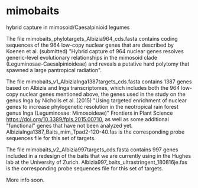# mimobaits
hybrid capture in mimosoid/Caesalpinioid legumes

The file mimobaits_phylotargets_Albizia964_cds.fasta contains coding sequences of the 964 low-copy nuclear genes that are described by Koenen et al. (submitted) "Hybrid capture of 964 nuclear genes resolves generic-level evolutionary relationships in the mimosoid clade (Leguminosae-Caesalpinioideae) and reveals a putative hard polytomy that spawned a large pantropical radiation".

The file mimobaits_v1_AlbiziaInga1387targets_cds.fasta contains 1387 genes based on Albizia and Inga transcriptomes, which includes both the 964 low-copy nuclear genes mentioned above, the genes used in the study on the genus Inga by Nicholls et al. (2015) "Using targeted enrichment of nuclear genes to increase phylogenetic resolution in the neotropical rain forest genus Inga (Leguminosae: Mimosoideae)" Frontiers in Plant Science https://doi.org/10.3389/fpls.2015.00710, as well as some additional "functional" genes that have not been analyzed yet. AlbiziaInga1387_Baits_mim_Tpad2-120-40.fas is the corresponding probe sequences file for this set of targets.

The file mimobaits_v2_Albizia997targets_cds.fasta contains 997 genes included in a redesign of the baits that we are currently using in the Hughes lab at the University of Zurich. Albizia997_baits_ultrastringent_180816je.fas is the corresponding probe sequences file for this set of targets.

More info soon.
